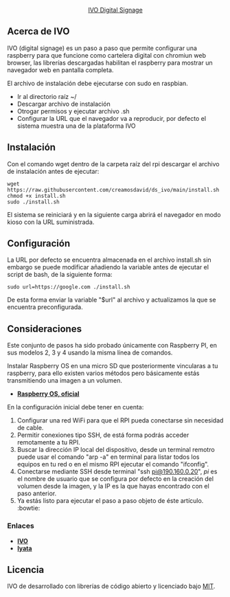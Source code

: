 <p align="center"><a href="https://ivo.com.co" target="_blank">IVO Digital Signage</a></p>

## Acerca de IVO

IVO (digital signage) es un paso a paso que permite configurar una raspberry para que funcione como cartelera digital con chromiun web browser, las librerías descargadas habilitan el raspberry para mostrar un navegador web en pantalla completa.

El archivo de instalación debe ejecutarse con sudo en raspbian.

- Ir al directorio raíz ~/
- Descargar archivo de instalación
- Otrogar permisos y ejecutar archivo .sh
- Configurar la URL que el navegador va a reproducir, por defecto el sistema muestra una de la plataforma IVO

## Instalación

Con el comando wget dentro de la carpeta raíz del rpi descargar el archivo de instalación antes de ejecutar:

`wget https://raw.githubusercontent.com/creamosdavid/ds_ivo/main/install.sh`  
`chmod +x install.sh`  
`sudo ./install.sh`  
  
El sistema se reiniciará y en la siguiente carga abrirá el navegador en modo kioso con la URL suministrada.

## Configuración

La URL por defecto se encuentra almacenada en el archivo install.sh sin embargo se puede modificar añadiendo la variable antes de ejecutar el script de bash, de la siguiente forma:  

`sudo url=https://google.com ./install.sh`  

De esta forma enviar la variable "$url" al archivo y actualizamos la que se encuentra preconfigurada.

## Consideraciones

Este conjunto de pasos ha sido probado únicamente con Raspberry PI, en sus modelos 2, 3 y 4 usando la misma línea de comandos.  

Instalar Raspberry OS en una micro SD que posteriormente vincularas a tu raspberry, para ello existen varios métodos pero básicamente estás transmitiendo una imagen a un volumen.

- **[Raspberry OS, oficial](https://www.raspberrypi.com/software/)**  

En la configuración inicial debe tener en cuenta:  
1. Configurar una red WiFi para que el RPI pueda conectarse sin necesidad de cable.  
2. Permitir conexiones tipo SSH, de está forma podrás acceder remotamente a tu RPI.  
3. Buscar la dirección IP local del dispositivo, desde un terminal remotro puede usar el comando "arp -a" en terminal para listar todos los equipos en tu red o en el mismo RPI ejecutar el comando "ifconfig".  
4. Conectarse mediante SSH desde terminal "ssh pi@190.160.0.20", *pi* es el nombre de usuario que se configura por defecto en la creación del volumen desde la imagen, y la IP es la que hayas encontrado con el paso anterior.  
5. Ya estás listo para ejecutar el paso a paso objeto de éste artículo. :bowtie:  

### Enlaces

- **[IVO](https://www.ivo.com.co/)**
- **[Iyata](https://www.iyata.net/)**

## Licencia

IVO de desarrollado con librerías de código abierto y licenciado bajo [MIT](https://opensource.org/licenses/MIT).
